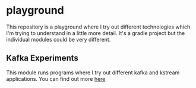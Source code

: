 # playground
This repository is a playground where I try out different technologies which I'm trying to understand in a little more detail.
It's a gradle project but the individual modules could be very different.

## Kafka Experiments
This module runs programs where I try out different kafka and kstream applications. You can find out more [here](kafka-experiments/README.md)
